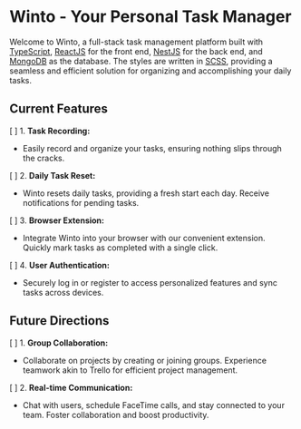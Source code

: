 # Winto - Your Personal Task Manager

Welcome to Winto, a full-stack task management platform built with [TypeScript](https://www.typescriptlang.org/), [ReactJS](https://react.dev/) for the front end, [NestJS](https://docs.nestjs.com/) for the back end, and [MongoDB](https://www.mongodb.com/) as the database. The styles are written in [SCSS](https://sass-lang.com/documentation/syntax/), providing a seamless and efficient solution for organizing and accomplishing your daily tasks.

## Current Features

[ ] 1. **Task Recording:**
   - Easily record and organize your tasks, ensuring nothing slips through the cracks.

[ ] 2. **Daily Task Reset:**
   - Winto resets daily tasks, providing a fresh start each day. Receive notifications for pending tasks.

[ ] 3. **Browser Extension:**
   - Integrate Winto into your browser with our convenient extension. Quickly mark tasks as completed with a single click.

[ ] 4. **User Authentication:**
   - Securely log in or register to access personalized features and sync tasks across devices.


## Future Directions

[ ] 1. **Group Collaboration:**
   - Collaborate on projects by creating or joining groups. Experience teamwork akin to Trello for efficient project management.

[ ] 2. **Real-time Communication:**
   - Chat with users, schedule FaceTime calls, and stay connected to your team. Foster collaboration and boost productivity.
